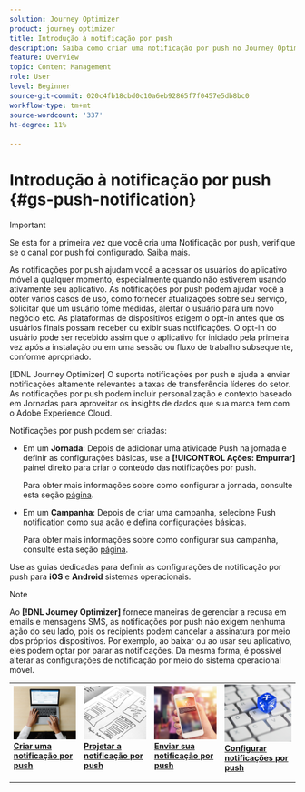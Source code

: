 ```yaml
---
solution: Journey Optimizer
product: journey optimizer
title: Introdução à notificação por push
description: Saiba como criar uma notificação por push no Journey Optimizer
feature: Overview
topic: Content Management
role: User
level: Beginner
source-git-commit: 020c4fb18cbd0c10a6eb92865f7f0457e5db8bc0
workflow-type: tm+mt
source-wordcount: '337'
ht-degree: 11%

---
```


# Introdução à notificação por push {#gs-push-notification}

>[!IMPORTANT]
>
>Se esta for a primeira vez que você cria uma Notificação por push, verifique se o canal por push foi configurado. [Saiba mais](push-gs.md).

As notificações por push ajudam você a acessar os usuários do aplicativo móvel a qualquer momento, especialmente quando não estiverem usando ativamente seu aplicativo. As notificações por push podem ajudar você a obter vários casos de uso, como fornecer atualizações sobre seu serviço, solicitar que um usuário tome medidas, alertar o usuário para um novo negócio etc. As plataformas de dispositivos exigem o opt-in antes que os usuários finais possam receber ou exibir suas notificações. O opt-in do usuário pode ser recebido assim que o aplicativo for iniciado pela primeira vez após a instalação ou em uma sessão ou fluxo de trabalho subsequente, conforme apropriado.

[!DNL Journey Optimizer] O suporta notificações por push e ajuda a enviar notificações altamente relevantes a taxas de transferência líderes do setor. As notificações por push podem incluir personalização e contexto baseado em Jornadas para aproveitar os insights de dados que sua marca tem com o Adobe Experience Cloud.

Notificações por push podem ser criadas:

* Em um **Jornada**: Depois de adicionar uma atividade Push na jornada e definir as configurações básicas, use a **[!UICONTROL Ações: Empurrar]** painel direito para criar o conteúdo das notificações por push.

   Para obter mais informações sobre como configurar a jornada, consulte esta seção [página](../building-journeys/journey-gs.md).

* Em um **Campanha**: Depois de criar uma campanha, selecione Push notification como sua ação e defina configurações básicas.

   Para obter mais informações sobre como configurar sua campanha, consulte esta seção [página](../campaigns/create-campaign.md#configure).

Use as guias dedicadas para definir as configurações de notificação por push para **iOS** e **Android** sistemas operacionais.

>[!NOTE]
>
>Ao **[!DNL Journey Optimizer]** fornece maneiras de gerenciar a recusa em emails e mensagens SMS, as notificações por push não exigem nenhuma ação do seu lado, pois os recipients podem cancelar a assinatura por meio dos próprios dispositivos. Por exemplo, ao baixar ou ao usar seu aplicativo, eles podem optar por parar as notificações. Da mesma forma, é possível alterar as configurações de notificação por meio do sistema operacional móvel.

<table style="table-layout:fixed"><tr style="border: 0;">
<td>
<a href="create-push.md">
<img alt="Cliente potencial" src="../assets/do-not-localize/push-create.jpeg">
</a>
<div><a href="create-push.md"><strong>Criar uma notificação por push</strong>
</div>
<p>
</td>
<td>
<a href="design-push.md">
<img alt="Pouco frequentes" src="../assets/do-not-localize/push-design.jpg">
</a>
<div>
<a href="design-push.md"><strong>Projetar a notificação por push</strong></a>
</div>
<p></td>
<td>
<a href="send-push.md">
<img alt="Validação" src="../assets/do-not-localize/push-sending.jpg">
</a>
<div>
<a href="send-push.md"><strong>Enviar sua notificação por push</strong></a>
</div>
<p>
</td>
<td>
<a href="push-gs.md">
<img alt="Validação" src="../assets/do-not-localize/push-config.jpg">
</a>
<div>
<a href="push-gs.md"><strong>Configurar notificações por push</strong></a>
</div>
<p>
</td>
</tr></table>
